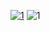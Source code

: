 [![1](https://i.imgur.com/66CJFeC.jpg)](https://app.box.com/shared/static/tzv49d73xfozs5oy56wjl8dsy04nd9me.zip)
![1](https://i.imgur.com/EZFrXpV.png)
